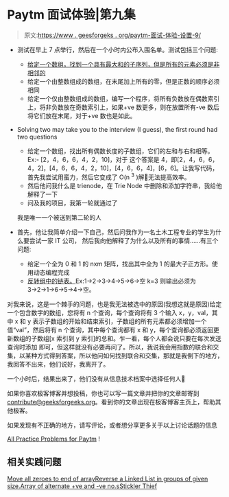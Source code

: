 # Paytm 面试体验|第九集

> 原文:[https://www . geesforgeks . org/paytm-面试-体验-设置-9/](https://www.geeksforgeeks.org/paytm-interview-experience-set-9/)

*   测试在早上 7 点举行，然后在一个小时内公布入围名单。测试包括三个问题:
    *   [给定一个数组，找到一个具有最大和的子序列，但是所有的元素必须是非相邻的](https://practice.geeksforgeeks.org/problems/max-sum-without-adjacents/0)
    *   给定一个由整数组成的数组，在末尾加上所有的零，但是正数的顺序必须相同
    *   给定一个仅由整数组成的数组，编写一个程序，将所有负数放在偶数索引上，将非负数放在奇数索引上，如果+ve 数更多，则在放置所有-ve 数后将它们放在末尾，对于+ve 数也是如此。
*   Solving two may take you to the interview (I guess), the first round had two questions
    *   给定一个数组，找出所有偶数长度的子数组，它们的左和与右和相等。Ex:- [2，4，6，6，4，2，10]，对于
        这个答案是 4，即[2，4，6，6，4，2]，[4，6，6，4，2，10]，[4，6，6，4]，[6，6]。让我写代码，首先我尝试用蛮力，然后它变成了 O(n <sup>3</sup> )解🙁无法提高效率。
    *   然后他问我什么是 trienode，在 Trie Node 中删除和添加字符串，我给他解释了一下
    *   问及我的项目，我第一轮就通过了

    我是唯一一个被送到第二轮的人

*   首先，他让我简单介绍一下自己，然后问我作为一名土木工程专业的学生为什么要尝试一家 IT 公司，
    然后我向他解释了为什么以及所有的事情……有三个问题:
    *   给定一个全为 0 和 1 的 nxm 矩阵，找出其中全为 1 的最大子正方形。使用动态编程完成
    *   [反转组中的链表。](https://practice.geeksforgeeks.org/problems/reverse-a-linked-list-in-groups-of-given-size/1)Ex:1→2→3→4→5→6→空 k=3 则输出必须为 3→2→1→6→5→4→空。

对我来说，这是一个棘手的问题，也是我无法被选中的原因(我想这就是原因)给定一个包含数字的数组，您将有 n 个查询，每个查询将有 3 个输入 x，y，val，其中 x 和 y 表示子数组的开始和结束索引，子数组的所有元素都必须增加一个值“val”，然后将有 n 个查询，其中每个查询都有 x 和 y，每个查询都必须返回更新数组的子数组[x 索引到 y 索引]的总和。乍一看，每个人都会说只要在每次发送查询时添加
即可，但这样就没有必要再问了。所以，我说我会用指数的联合和交集，以某种方式得到答案，所以他问如何找到联合和交集，那就是我倒下的地方，我回答不出来，他们说好，我离开了。

一个小时后，结果出来了，他们没有从信息技术档案中选择任何人🙁

如果你喜欢极客博客并想投稿，你也可以写一篇文章并把你的文章邮寄到 contribute@geeksforgeeks.org。看到你的文章出现在极客博客主页上，帮助其他极客。

如果发现有不正确的地方，请写评论，或者想分享更多关于以上讨论话题的信息

[All Practice Problems for Paytm](https://practice.geeksforgeeks.org/company/Paytm/) !

## 相关实践问题

[Move all zeroes to end of array](https://practice.geeksforgeeks.org/problems/move-all-zeroes-to-end-of-array/0)[Reverse a Linked List in groups of given size.](https://practice.geeksforgeeks.org/problems/reverse-a-linked-list-in-groups-of-given-size/1)[Array of alternate +ve and -ve no.s](https://practice.geeksforgeeks.org/problems/array-of-alternate-ve-and-ve-nos/0)[Stickler Thief](https://practice.geeksforgeeks.org/problems/stickler-theif/0)